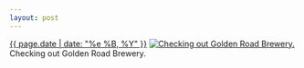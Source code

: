 ```yaml
---
layout: post
---
```


<p>
  <time><a href="/290">{{ page.date | date: "%e %B, %Y" }}</a></time>
  <a href="/290"><img src="{{ site.assets_url }}/290-640.jpg" srcset="{{ site.assets_url }}/290-1280.jpg 1280w, {{ site.assets_url }}/290-960.jpg 960w, {{ site.assets_url }}/290-640.jpg 640w, {{ site.assets_url }}/290-320.jpg 320w" sizes="(min-width: 700px) 50vw, calc(100vw - 2rem)" alt="Checking out Golden Road Brewery." /></a>
  <span>Checking out Golden Road Brewery.</span>
</p>
